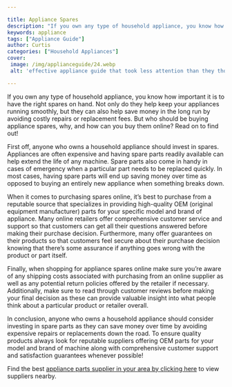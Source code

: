 ```yaml
---

title: Appliance Spares
description: "If you own any type of household appliance, you know how important it is to have the right spares on hand. Not only do they help k...learn more about it now"
keywords: appliance
tags: ["Appliance Guide"]
author: Curtis
categories: ["Household Appliances"]
cover: 
 image: /img/applianceguide/24.webp
 alt: 'effective appliance guide that took less attention than they thought'

---
```


If you own any type of household appliance, you know how important it is to have the right spares on hand. Not only do they help keep your appliances running smoothly, but they can also help save money in the long run by avoiding costly repairs or replacement fees. But who should be buying appliance spares, why, and how can you buy them online? Read on to find out!

First off, anyone who owns a household appliance should invest in spares. Appliances are often expensive and having spare parts readily available can help extend the life of any machine. Spare parts also come in handy in cases of emergency when a particular part needs to be replaced quickly. In most cases, having spare parts will end up saving money over time as opposed to buying an entirely new appliance when something breaks down.

When it comes to purchasing spares online, it’s best to purchase from a reputable source that specializes in providing high-quality OEM (original equipment manufacturer) parts for your specific model and brand of appliance. Many online retailers offer comprehensive customer service and support so that customers can get all their questions answered before making their purchase decision. Furthermore, many offer guarantees on their products so that customers feel secure about their purchase decision knowing that there’s some assurance if anything goes wrong with the product or part itself. 

Finally, when shopping for appliance spares online make sure you’re aware of any shipping costs associated with purchasing from an online supplier as well as any potential return policies offered by the retailer if necessary. Additionally, make sure to read through customer reviews before making your final decision as these can provide valuable insight into what people think about a particular product or retailer overall. 

In conclusion, anyone who owns a household appliance should consider investing in spare parts as they can save money over time by avoiding expensive repairs or replacements down the road. To ensure quality products always look for reputable suppliers offering OEM parts for your model and brand of machine along with comprehensive customer support and satisfaction guarantees whenever possible!

Find the best <a href="/pages/appliance-parts-suppliers/">appliance parts supplier in your area by clicking here</a> to view suppliers nearby.
